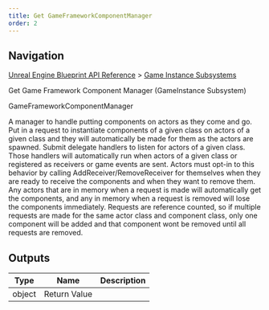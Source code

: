 ```yaml
---
title: Get GameFrameworkComponentManager
order: 2
---
```

## Navigation

[Unreal Engine Blueprint API Reference](https://dev.epicgames.com/documentation/en-us/unreal-engine/BlueprintAPI) > [Game Instance Subsystems](https://dev.epicgames.com/documentation/en-us/unreal-engine/BlueprintAPI/GameInstanceSubsystems)

Get Game Framework Component Manager (GameInstance Subsystem)

GameFrameworkComponentManager

A manager to handle putting components on actors as they come and go.
Put in a request to instantiate components of a given class on actors of a given class and they will automatically be made for them as the actors are spawned.
Submit delegate handlers to listen for actors of a given class. Those handlers will automatically run when actors of a given class or registered as receivers or game events are sent.
Actors must opt-in to this behavior by calling AddReceiver/RemoveReceiver for themselves when they are ready to receive the components and when they want to remove them.
Any actors that are in memory when a request is made will automatically get the components, and any in memory when a request is removed will lose the components immediately.
Requests are reference counted, so if multiple requests are made for the same actor class and component class, only one component will be added and that component wont be removed until all requests are removed.

## Outputs

| Type | Name | Description |
| --- | --- | --- |
| object | Return Value |  |
